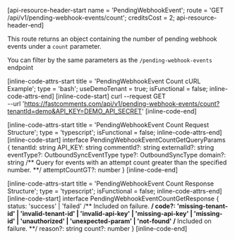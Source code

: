 [api-resource-header-start name = 'PendingWebhookEvent'; route = 'GET /api/v1/pending-webhook-events/count'; creditsCost = 2; api-resource-header-end]

This route returns an object containing the number of pending webhook events under a `count` parameter.

You can filter by the same parameters as the `/pending-webhook-events` endpoint

[inline-code-attrs-start title = 'PendingWebhookEvent Count cURL Example'; type = 'bash'; useDemoTenant = true; isFunctional = false; inline-code-attrs-end]
[inline-code-start]
curl --request GET \
  --url 'https://fastcomments.com/api/v1/pending-webhook-events/count?tenantId=demo&API_KEY=DEMO_API_SECRET'
[inline-code-end]

[inline-code-attrs-start title = 'PendingWebhookEvent Count Request Structure'; type = 'typescript'; isFunctional = false; inline-code-attrs-end]
[inline-code-start]
interface PendingWebhookEventCountGetQueryParams {
    tenantId: string
    API_KEY: string
    commentId?: string
    externalId?: string
    eventType?: OutboundSyncEventType
    type?: OutboundSyncType
    domain?: string
    /** Query for events with an attempt count greater than the specified number. **/
    attemptCountGT?: number
}
[inline-code-end]

[inline-code-attrs-start title = 'PendingWebhookEvent Count Response Structure'; type = 'typescript'; isFunctional = false; inline-code-attrs-end]
[inline-code-start]
interface PendingWebhookEventCountGetResponse {
    status: 'success' | 'failed'
    /** Included on failure. **/
    code?: 'missing-tenant-id' | 'invalid-tenant-id' | 'invalid-api-key' | 'missing-api-key' | 'missing-id' | 'unauthorized' | 'unexpected-param' | 'not-found'
    /** Included on failure. **/
    reason?: string
    count?: number
}
[inline-code-end]
